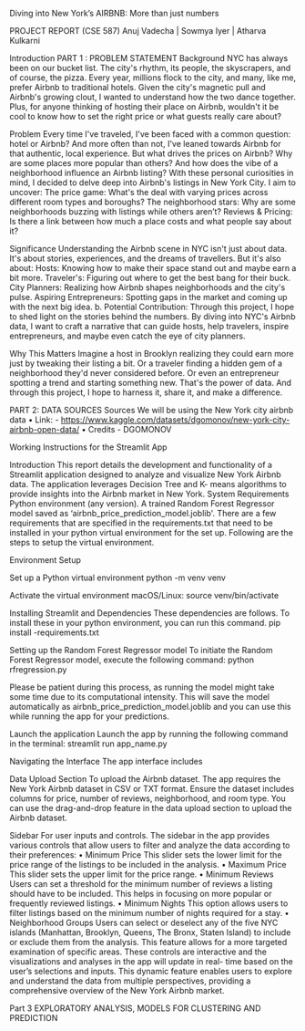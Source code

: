 Diving into New York’s AIRBNB: More than just numbers

PROJECT REPORT (CSE 587)
Anuj Vadecha | 
Sowmya Iyer |
Atharva Kulkarni 

Introduction
PART 1 : PROBLEM STATEMENT
Background
NYC has always been on our bucket list. The city's rhythm, its people, the skyscrapers, and of
course, the pizza. Every year, millions flock to the city, and many, like me, prefer Airbnb to
traditional hotels. Given the city's magnetic pull and Airbnb's growing clout, I wanted to
understand how the two dance together. Plus, for anyone thinking of hosting their place on
Airbnb, wouldn't it be cool to know how to set the right price or what guests really care about?

Problem
Every time I've traveled, I've been faced with a common question: hotel or Airbnb? And more
often than not, I've leaned towards Airbnb for that authentic, local experience. But what drives
the prices on Airbnb? Why are some places more popular than others? And how does the vibe
of a neighborhood influence an Airbnb listing? With these personal curiosities in mind, I decided
to delve deep into Airbnb's listings in New York City. I aim to uncover: The price game: What's
the deal with varying prices across different room types and boroughs? The neighborhood stars:
Why are some neighborhoods buzzing with listings while others aren’t? Reviews & Pricing: Is
there a link between how much a place costs and what people say about it?

Significance
Understanding the Airbnb scene in NYC isn't just about data. It's about stories, experiences,
and the dreams of travellers. But it's also about:
Hosts: Knowing how to make their space stand out and maybe earn a bit more. Traveler's:
Figuring out where to get the best bang for their buck. City Planners: Realizing how Airbnb
shapes neighborhoods and the city's pulse. Aspiring Entrepreneurs: Spotting gaps in the market
and coming up with the next big idea. b. Potential Contribution: Through this project, I hope to
shed light on the stories behind the numbers. By diving into NYC's Airbnb data, I want to craft a
narrative that can guide hosts, help travelers, inspire entrepreneurs, and maybe even catch the
eye of city planners.


Why This Matters
Imagine a host in Brooklyn realizing they could earn more just by tweaking their listing a bit. Or a
traveler finding a hidden gem of a neighborhood they'd never considered before. Or even an
entrepreneur spotting a trend and starting something new. That's the power of data. And
through this project, I hope to harness it, share it, and make a difference.

PART 2: DATA SOURCES
Sources
We will be using the New York city airbnb data
• Link: - https://www.kaggle.com/datasets/dgomonov/new-york-city-airbnb-open-data/
• Credits - DGOMONOV

Working Instructions for the Streamlit App

Introduction
This report details the development and functionality of a Streamlit application designed to analyze and visualize New York Airbnb data. 
The application leverages Decision Tree and K- means algorithms to provide insights into the Airbnb market in New York.
System Requirements
Python environment (any version).
A trained Random Forest Regressor model saved as ‘airbnb_price_prediction_model.joblib'. 
There are a few requirements that are specified in the requirements.txt that need to be installed in your python virtual environment for the set up. 
Following are the steps to setup the virtual environment.

Environment Setup

Set up a Python virtual environment
python -m venv venv

Activate the virtual environment
macOS/Linux: source venv/bin/activate

Installing Streamlit and Dependencies
These dependencies are follows. To install these in your python environment, you can run this command.
pip install -requirements.txt

Setting up the Random Forest Regressor model
To initiate the Random Forest Regressor model, execute the following command:
python rfregression.py

Please be patient during this process, as running the model might take some time due to its
computational intensity. This will save the model automatically as airbnb_price_prediction_model.joblib and you can use this while running the app for your predictions.

Launch the application
Launch the app by running the following command in the terminal:
streamlit run app_name.py

Navigating the Interface
The app interface includes

Data Upload Section To upload the Airbnb dataset.
The app requires the New York Airbnb dataset in CSV or TXT format. Ensure the dataset
includes columns for price, number of reviews, neighborhood, and room type. You can use the
drag-and-drop feature in the data upload section to upload the Airbnb dataset.

Sidebar For user inputs and controls.
The sidebar in the app provides various controls that allow users to filter and analyze the data
according to their preferences:
• Minimum Price This slider sets the lower limit for the price range of the listings to be included
in the analysis.
• Maximum Price This slider sets the upper limit for the price range.
• Minimum Reviews Users can set a threshold for the minimum number of reviews a listing
should have to be included. This helps in focusing on more popular or frequently reviewed
listings.
• Minimum Nights This option allows users to filter listings based on the minimum number of
nights required for a stay.
• Neighborhood Groups Users can select or deselect any of the five NYC islands (Manhattan,
Brooklyn, Queens, The Bronx, Staten Island) to include or exclude them from the analysis.
This feature allows for a more targeted examination of specific areas.
These controls are interactive and the visualizations and analyses in the app will update in real-
time based on the user’s selections and inputs. This dynamic feature enables users to explore
and understand the data from multiple perspectives, providing a comprehensive overview of the
New York Airbnb market.

Part 3
EXPLORATORY ANALYSIS,
MODELS FOR CLUSTERING AND PREDICTION

